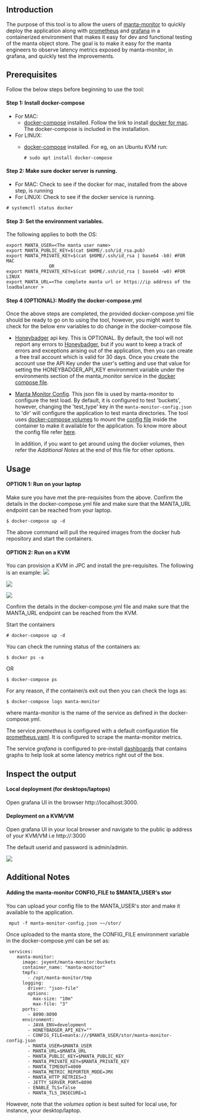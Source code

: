## Introduction

The purpose of this tool is to allow the users of [manta-monitor](https://github.com/joyent/manta-monitor)
to quickly deploy the application along with [prometheus](https://prometheus.io/docs/introduction/overview/)
and [grafana](https://grafana.com/docs/guides/getting_started/) in a containerized environment
that makes it easy for dev and functional testing of the manta object store.
The goal is to make it easy for the manta engineers to observe latency metrics
exposed by manta-monitor, in grafana, and quickly test the improvements.

## Prerequisites
Follow the below steps before beginning to use the tool:
#### Step 1: Install docker-compose
* For MAC:
    * [docker-compose](https://docs.docker.com/compose/install/) installed. Follow the link to install [docker for mac](https://docs.docker.com/docker-for-mac/install/).
      The docker-compose is included in the installation.
* For LINUX:
    * [docker-compose](https://docs.docker.com/compose/install/) installed. 
      For eg, on an Ubuntu KVM run:
      
      ``` # sudo apt install docker-compose ```
     
#### Step 2: Make sure docker server is running.
* For MAC: Check to see if the docker for mac, installed from the above step, is running 
* For LINUX: Check to see if the docker service is running.
```
# systemctl status docker 
```
#### Step 3: Set the environment variables.
      
The following applies to both the OS:

``` 
export MANTA_USER=<The manta user name>
export MANTA_PUBLIC_KEY=$(cat $HOME/.ssh/id_rsa.pub)
export MANTA_PRIVATE_KEY=$(cat $HOME/.ssh/id_rsa | base64 -b0) #FOR MAC
                OR
export MANTA_PRIVATE_KEY=$(cat $HOME/.ssh/id_rsa | base64 -w0) #FOR LINUX
export MANTA_URL=<The complete manta url or https://ip address of the loadbalancer >

```
#### Step 4 (OPTIONAL): Modify the docker-compose.yml
Once the above steps are completed, the provided docker-compose.yml file should be ready to go on to using the tool,
however, you might want to check for the below env variables to do change in the docker-compose file.

* [Honeybadger](https://github.com/joyent/manta-monitor/blob/master/doc/manta-monitor-deployment.md#honeybadger) api key.
  This is OPTIONAL. By default, the tool will not report any errors to [Honeybadger](https://www.honeybadger.io/), but
  if you want to keep a track of errors and exceptions arising out of the application, then you can create a free trail
  account which is valid for 30 days. Once you create the account use the API Key under the user's setting and
  use that value for setting the HONEYBADGER_API_KEY environment variable under the environments section of the
  manta_monitor service in the [docker compose file](docker-compose.yml).
  
* [Manta Monitor Config](./manta-monitor-config.json). This json file is used by manta-monitor to configure the test load.
  By default, it is configured to test 'buckets', however, changing the 'test_type' key in the ```manta-monitor-config.json```
  to 'dir' will configure the application to test manta directories. 
  The tool uses [docker-compose volumes](https://docs.docker.com/compose/compose-file/compose-file-v2/#volume-configuration-reference)
  to mount the [config file](manta-monitor-config.json) inside the container to make it available for the application.
  To know more about the config file refer [here](https://github.com/joyent/manta-monitor/blob/master/doc/manta-monitor-deployment.md#json-configuration-file).
  
  In addition, if you want to get around using the docker volumes, then refer the *Additional Notes* at the end of this file
  for other options.
  

## Usage

#### OPTION 1: Run on your laptop

Make sure you have met the pre-requisites from the above. Confirm the details in the docker-compose.yml file and make 
sure that the MANTA_URL endpoint can be reached from your laptop.

```
$ docker-compose up -d
```
The above command will pull the required images from the docker hub repository and start the containers.

#### OPTION 2: Run on a KVM

You can provision a KVM in JPC and install the pre-requisites. The following is an example:
![](images/manta-monitor-kvm.png?raw=true)

![](images/manta-monitor-kvm-tags.png?raw=true)

![](images/manta-monitor-kvm-firewall.png)

Confirm the details in the docker-compose.yml file and make sure that the MANTA_URL endpoint can be reached from the KVM.

Start the containers

```
# docker-compose up -d
```
You can check the running status of the containers as:

```
$ docker ps -a
```
OR 

```
$ docker-compose ps
```

For any reason, if the container/s exit out then you can check the logs as:

```
$ docker-compose logs manta-monitor
``` 
where manta-monitor is the name of the service as defined in the docker-compose.yml.

The service *prometheus* is configured with a default configuration file [prometheus.yaml](prometheus/prometheus.yaml).
It is configured to scrape the manta-monitor metrics.

The service *grafana* is configured to pre-install [dashboards](grafana/dashboards) that contains graphs to help look at 
some latency metrics right out of the box.


## Inspect the output

#### Local deployment (for desktops/laptops)

Open grafana UI in the browser http://localhost:3000.

#### Deployment on a KVM/VM
Open grafana UI in your local browser and navigate to the public ip address of your KVM/VM i.e http://<public-ip>:3000

The default userid and password is admin/admin.

![](images/Manta-Monitor-Grafana.png?raw=true)


## Additional Notes

#### Adding the manta-monitor CONFIG_FILE to $MANTA_USER's stor
You can upload your config file to the MANTA_USER's stor and make it available to the application.
  
   ```
    mput -f manta-monitor-config.json ~~/stor/
   ```
   Once uploaded to the manta store, the CONFIG_FILE environment variable in the docker-compose.yml can be set as:
   
   ```
    services:
       manta-monitor:
         image: joyent/manta-monitor:buckets
         container_name: "manta-monitor"
         tmpfs:
           - /opt/manta-monitor/tmp
         logging:
           driver: "json-file"
           options:
             max-size: "10m"
             max-file: "3"
         ports:
           - 8090:8090
         environment:
           - JAVA_ENV=development
           - HONEYBADGER_API_KEY=""
           - CONFIG_FILE=manta:///$MANTA_USER/stor/manta-monitor-config.json
           - MANTA_USER=$MANTA_USER
           - MANTA_URL=$MANTA_URL
           - MANTA_PUBLIC_KEY=$MANTA_PUBLIC_KEY
           - MANTA_PRIVATE_KEY=$MANTA_PRIVATE_KEY
           - MANTA_TIMEOUT=4000
           - MANTA_METRIC_REPORTER_MODE=JMX
           - MANTA_HTTP_RETRIES=3
           - JETTY_SERVER_PORT=8090
           - ENABLE_TLS=false
           - MANTA_TLS_INSECURE=1
   
   ```

However, note that the *volumes* option is best suited for local use, for instance, your desktop/laptop.